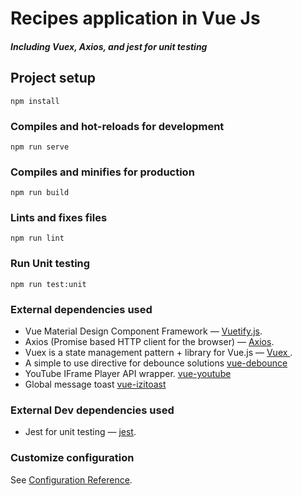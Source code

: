 # Recipes application in Vue Js
##### Including Vuex, Axios, and jest for unit testing

## Project setup
```
npm install
```

### Compiles and hot-reloads for development
```
npm run serve
```

### Compiles and minifies for production
```
npm run build
```

### Lints and fixes files
```
npm run lint
```

### Run Unit testing
```
npm run test:unit
```

### External dependencies used
* Vue Material Design Component Framework — [Vuetify.js](https://vuetifyjs.com/en/).
* Axios (Promise based HTTP client for the browser) — [Axios](https://www.npmjs.com/package/axios/).
* Vuex is a state management pattern + library for Vue.js — [Vuex ](https://vuex.vuejs.org/).
* A simple to use directive for debounce solutions [vue-debounce](https://www.npmjs.com/package/vue-debounce)
* YouTube IFrame Player API wrapper. [vue-youtube](https://www.npmjs.com/package/vue-youtube)
* Global message toast [vue-izitoast ](https://www.npmjs.com/package/vue-izitoast)

### External Dev dependencies used
* Jest for unit testing — [jest](https://jestjs.io/).



### Customize configuration
See [Configuration Reference](https://cli.vuejs.org/config/).
